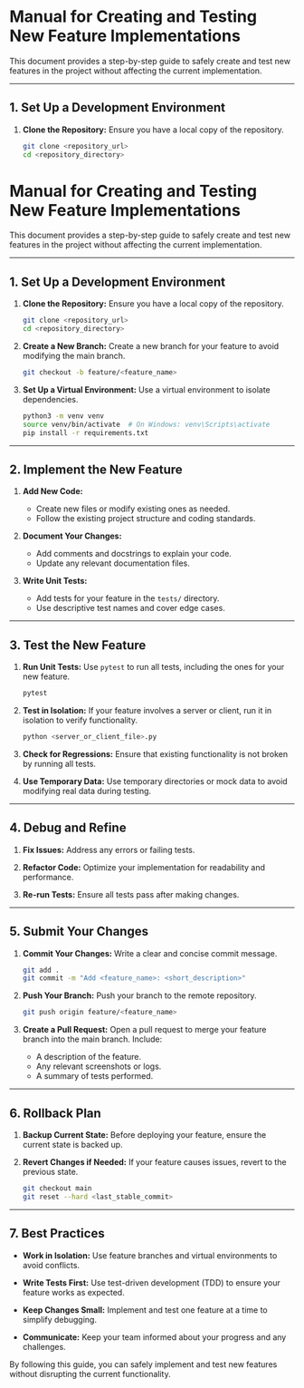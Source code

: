 # Manual for Creating and Testing New Feature Implementations

This document provides a step-by-step guide to safely create and test new features in the project without affecting the current implementation.

---

## 1. Set Up a Development Environment

1. **Clone the Repository:**
   Ensure you have a local copy of the repository.
   ```bash
   git clone <repository_url>
   cd <repository_directory>
   ```
# Manual for Creating and Testing New Feature Implementations

This document provides a step-by-step guide to safely create and test new features in the project without affecting the current implementation.

---

## 1. Set Up a Development Environment

1. **Clone the Repository:**
   Ensure you have a local copy of the repository.
   ```bash
   git clone <repository_url>
   cd <repository_directory>
   ```

2. **Create a New Branch:**
   Create a new branch for your feature to avoid modifying the main branch.
   ```bash
   git checkout -b feature/<feature_name>
   ```

3. **Set Up a Virtual Environment:**
   Use a virtual environment to isolate dependencies.
   ```bash
   python3 -m venv venv
   source venv/bin/activate  # On Windows: venv\Scripts\activate
   pip install -r requirements.txt
   ```

---

## 2. Implement the New Feature

1. **Add New Code:**
   - Create new files or modify existing ones as needed.
   - Follow the existing project structure and coding standards.

2. **Document Your Changes:**
   - Add comments and docstrings to explain your code.
   - Update any relevant documentation files.

3. **Write Unit Tests:**
   - Add tests for your feature in the `tests/` directory.
   - Use descriptive test names and cover edge cases.

---

## 3. Test the New Feature

1. **Run Unit Tests:**
   Use `pytest` to run all tests, including the ones for your new feature.
   ```bash
   pytest
   ```

2. **Test in Isolation:**
   If your feature involves a server or client, run it in isolation to verify functionality.
   ```bash
   python <server_or_client_file>.py
   ```

3. **Check for Regressions:**
   Ensure that existing functionality is not broken by running all tests.

4. **Use Temporary Data:**
   Use temporary directories or mock data to avoid modifying real data during testing.

---

## 4. Debug and Refine

1. **Fix Issues:**
   Address any errors or failing tests.

2. **Refactor Code:**
   Optimize your implementation for readability and performance.

3. **Re-run Tests:**
   Ensure all tests pass after making changes.

---

## 5. Submit Your Changes

1. **Commit Your Changes:**
   Write a clear and concise commit message.
   ```bash
   git add .
   git commit -m "Add <feature_name>: <short_description>"
   ```

2. **Push Your Branch:**
   Push your branch to the remote repository.
   ```bash
   git push origin feature/<feature_name>
   ```

3. **Create a Pull Request:**
   Open a pull request to merge your feature branch into the main branch. Include:
   - A description of the feature.
   - Any relevant screenshots or logs.
   - A summary of tests performed.

---

## 6. Rollback Plan

1. **Backup Current State:**
   Before deploying your feature, ensure the current state is backed up.

2. **Revert Changes if Needed:**
   If your feature causes issues, revert to the previous state.
   ```bash
   git checkout main
   git reset --hard <last_stable_commit>
   ```

---

## 7. Best Practices

- **Work in Isolation:**
  Use feature branches and virtual environments to avoid conflicts.
  
- **Write Tests First:**
  Use test-driven development (TDD) to ensure your feature works as expected.

- **Keep Changes Small:**
  Implement and test one feature at a time to simplify debugging.

- **Communicate:**
  Keep your team informed about your progress and any challenges.

By following this guide, you can safely implement and test new features without disrupting the current functionality.
